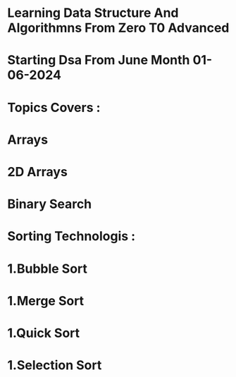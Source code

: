 # Learning Data Structure And Algorithmns From Zero T0  Advanced 
# Starting Dsa From June Month 01-06-2024
# Topics Covers : 
# Arrays
# 2D Arrays
# Binary Search
# Sorting Technologis :
# 1.Bubble Sort
# 1.Merge Sort
# 1.Quick Sort
# 1.Selection Sort
 
